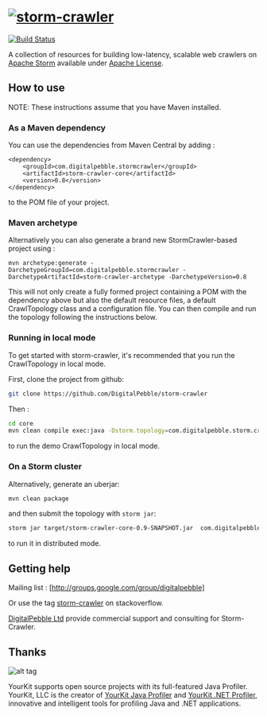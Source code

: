 [![storm-crawler](http://digitalpebble.com/storm-crawler/img/Logo-small.jpg)](http://digitalpebble.github.io/storm-crawler)
=============

[![Build Status](https://travis-ci.org/DigitalPebble/storm-crawler.svg?branch=master)](https://travis-ci.org/DigitalPebble/storm-crawler)

A collection of resources for building low-latency, scalable web crawlers on [Apache Storm](http://storm.apache.org/) available under [Apache License](http://www.apache.org/licenses/LICENSE-2.0).

## How to use

NOTE: These instructions assume that you have Maven installed.

### As a Maven dependency

You can use the dependencies from Maven Central by adding \: 

```
<dependency>
    <groupId>com.digitalpebble.stormcrawler</groupId>
    <artifactId>storm-crawler-core</artifactId>
    <version>0.8</version>
</dependency>
```

to the POM file of your project. 

### Maven archetype

Alternatively you can also generate a brand new StormCrawler-based project using \: 

`mvn archetype:generate -DarchetypeGroupId=com.digitalpebble.stormcrawler -DarchetypeArtifactId=storm-crawler-archetype -DarchetypeVersion=0.8`

This will not only create a fully formed project containing a POM with the dependency above but also the default resource files, a default CrawlTopology class and a configuration file. You can then compile and run the topology following the instructions below.


### Running in local mode
To get started with storm-crawler, it's recommended that you run the CrawlTopology in local mode.

First, clone the project from github:
 
 ``` sh
 git clone https://github.com/DigitalPebble/storm-crawler
 ```
 
Then :
``` sh
cd core
mvn clean compile exec:java -Dstorm.topology=com.digitalpebble.storm.crawler.CrawlTopology -Dexec.args="-conf crawler-conf.yaml -local"
```
to run the demo CrawlTopology in local mode.

### On a Storm cluster
Alternatively, generate an uberjar:
``` sh
mvn clean package
```

and then submit the topology with `storm jar`:

``` sh
storm jar target/storm-crawler-core-0.9-SNAPSHOT.jar  com.digitalpebble.storm.crawler.CrawlTopology -conf crawler-conf.yaml
```

to run it in distributed mode.

## Getting help

Mailing list : [http://groups.google.com/group/digitalpebble]

Or use the tag [storm-crawler](http://stackoverflow.com/questions/tagged/storm-crawler) on stackoverflow. 

[DigitalPebble Ltd](http://digitalpebble.com) provide commercial support and consulting for Storm-Crawler.

## Thanks

![alt tag](https://www.yourkit.com/images/yklogo.png)

YourKit supports open source projects with its full-featured Java Profiler.
YourKit, LLC is the creator of <a href="https://www.yourkit.com/java/profiler/index.jsp">YourKit Java Profiler</a>
and <a href="https://www.yourkit.com/.net/profiler/index.jsp">YourKit .NET Profiler</a>,
innovative and intelligent tools for profiling Java and .NET applications.
